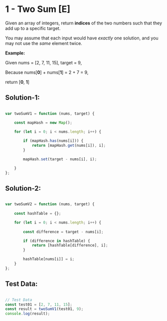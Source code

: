 # **1 - Two Sum [E]**

Given an array of integers, return **indices** of the two numbers such that they
add up to a specific target.

You may assume that each input would have *exactly* one solution, and you may
not use the *same* element twice.

**Example:**

Given nums = [2, 7, 11, 15], target = 9,

Because nums[**0**] + nums[**1**] = 2 + 7 = 9,

return [**0**, **1**]


## **Solution-1:**

```JavaScript

var twoSumV1 = function (nums, target) {

    const mapHash = new Map();

    for (let i = 0; i < nums.length; i++) {
        
        if (mapHash.has(nums[i])) {
            return [mapHash.get(nums[i]), i];
        }

        mapHash.set(target - nums[i], i);

    }
};

```

## **Solution-2:**

```JavaScript

var twoSumV2 = function (nums, target) {
  
    const hashTable = {};

    for (let i = 0; i < nums.length; i++) {
       
        const difference = target - nums[i];

        if (difference in hashTable) {
            return [hashTable[difference], i];
        }

        hashTable[nums[i]] = i;
    }
};

```


## **Test Data:**

```JavaScript

// Test Data
const test01 = [2, 7, 11, 15];
const result = twoSumV1(test01, 9);
console.log(result);

```